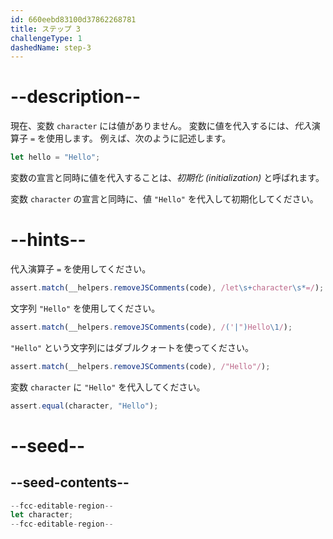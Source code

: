 ```yaml
---
id: 660eebd83100d37862268781
title: ステップ 3
challengeType: 1
dashedName: step-3
---
```


# --description--

現在、変数 `character` には値がありません。 変数に値を代入するには、<dfn>代入</dfn>演算子 `=` を使用します。 例えば、次のように記述します。

```js
let hello = "Hello";
```

変数の宣言と同時に値を代入することは、<dfn>初期化 (initialization)</dfn> と呼ばれます。

変数 `character` の宣言と同時に、値 `"Hello"` を代入して初期化してください。

# --hints--

代入演算子 `=` を使用してください。

```js
assert.match(__helpers.removeJSComments(code), /let\s+character\s*=/);
```

文字列 `"Hello"` を使用してください。

```js
assert.match(__helpers.removeJSComments(code), /('|")Hello\1/);
```

`"Hello"` という文字列にはダブルクォートを使ってください。

```js
assert.match(__helpers.removeJSComments(code), /"Hello"/);
```

変数 `character` に `"Hello"` を代入してください。

```js
assert.equal(character, "Hello");
```

# --seed--

## --seed-contents--

```js
--fcc-editable-region--
let character;
--fcc-editable-region--
```
